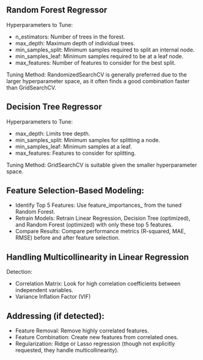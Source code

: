 ## Random Forest Regressor 

 Hyperparameters to Tune:
- n_estimators: Number of trees in the forest.
- max_depth: Maximum depth of individual trees.
- min_samples_split: Minimum samples required to split an internal node.
- min_samples_leaf: Minimum samples required to be at a leaf node.
- max_features: Number of features to consider for the best split.

Tuning Method: RandomizedSearchCV is generally preferred due to the larger hyperparameter space, as it often finds a good combination faster than GridSearchCV.

## Decision Tree Regressor

 Hyperparameters to Tune:

- max_depth: Limits tree depth.
- min_samples_split: Minimum samples for splitting a node.
- min_samples_leaf: Minimum samples at a leaf.
- max_features: Features to consider for splitting.

Tuning Method: GridSearchCV is suitable given the smaller hyperparameter space.

## Feature Selection-Based Modeling:

- Identify Top 5 Features: Use feature_importances_ from the tuned Random Forest.
- Retrain Models: Retrain Linear Regression, Decision Tree (optimized), and Random Forest (optimized) with only these top 5 features.
- Compare Results: Compare performance metrics (R-squared, MAE, RMSE) before and after feature selection.

 ## Handling Multicollinearity in Linear Regression 

  Detection:
 - Correlation Matrix: Look for high correlation coefficients between independent variables.
 - Variance Inflation Factor (VIF)

## Addressing (if detected):
- Feature Removal: Remove highly correlated features.
- Feature Combination: Create new features from correlated ones.
- Regularization: Ridge or Lasso regression (though not explicitly requested, they handle multicollinearity).
 

